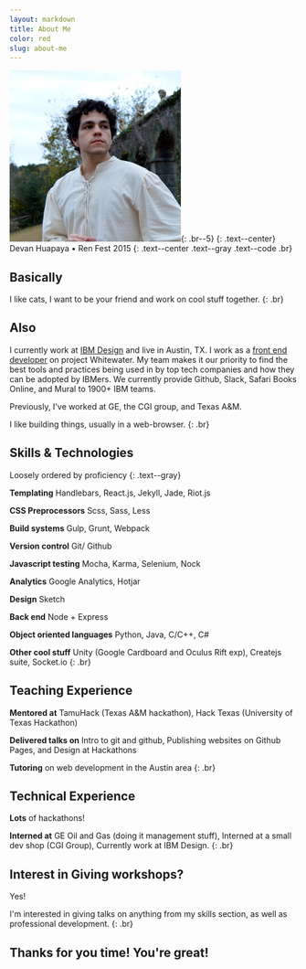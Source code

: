 ```yaml
---
layout: markdown
title: About Me
color: red
slug: about-me
---
```


![me](/assets/images/me.jpg){: .br--5}
{: .text--center}
Devan Huapaya • Ren Fest 2015
{: .text--center .text--gray .text--code .br}

## Basically
I like cats, I want to be your friend and work on cool stuff together.
{: .br}

## Also
I currently work at [IBM Design](http://www.ibm.com/design/) and live in
Austin, TX. I work as a [front end developer](http://i.imgur.com/bA3Rn7E.gif)
on project Whitewater. My team makes it our priority to find the best tools
and practices being used in by top tech companies and how they can be adopted
by IBMers. We currently provide Github, Slack, Safari Books Online, and Mural
to 1900+ IBM teams.

Previously, I've worked at GE, the CGI group, and Texas A&M.

I like building things, usually in a web-browser.
{: .br}

## Skills & Technologies
Loosely ordered by proficiency
{: .text--gray}

<strong class="text--blue">Templating</strong> Handlebars, React.js, Jekyll, Jade, Riot.js

<strong class="text--blue">CSS Preprocessors</strong> Scss, Sass, Less

<strong class="text--blue">Build systems</strong> Gulp, Grunt, Webpack

<strong class="text--blue">Version control</strong> Git/ Github

<strong class="text--blue">Javascript testing</strong> Mocha, Karma, Selenium, Nock

<strong class="text--blue">Analytics</strong> Google Analytics, Hotjar

<strong class="text--blue">Design</strong> Sketch

<strong class="text--blue">Back end</strong> Node + Express

<strong class="text--blue">Object oriented languages</strong> Python, Java, C/C++, C#

<strong class="text--blue">Other cool stuff</strong> Unity (Google Cardboard and Oculus Rift exp), Createjs suite, Socket.io
{: .br}

## Teaching Experience

<strong class="text--blue">Mentored at</strong> TamuHack (Texas A&M hackathon), Hack Texas (University of Texas Hackathon)

<strong class="text--blue">Delivered talks on</strong> Intro to git and github, Publishing websites on Github Pages, and Design at Hackathons

<strong class="text--blue">Tutoring</strong> on web development in the Austin area
{: .br}

## Technical Experience

<strong class="text--blue">Lots</strong> of hackathons!

<strong class="text--blue">Interned at</strong> GE Oil and Gas (doing it management stuff), Interned at a small dev shop (CGI Group), Currently work at IBM Design.
{: .br}

## Interest in Giving workshops?

Yes!

I'm interested in giving talks on anything from my skills section, as well as professional development.
{: .br}

## Thanks for you time! <strong class="text--blue">You're great!</strong>
